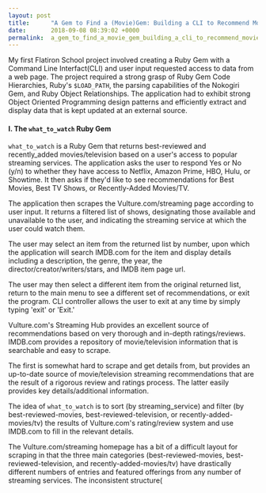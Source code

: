```yaml
---
layout: post
title:      "A Gem to Find a (Movie)Gem: Building a CLI to Recommend Movies and Shows"
date:       2018-09-08 08:39:02 +0000
permalink:  a_gem_to_find_a_movie_gem_building_a_cli_to_recommend_movies_and_shows
---
```



My first Flatiron School project involved creating a Ruby Gem with a Command Line Interfact(CLI) and user input requested access to data from a web page. The project required a strong grasp of Ruby Gem Code Hierarchies, Ruby's `$LOAD_PATH`, the parsing capabilities of the Nokogiri Gem, and Ruby Object Relationships. The application had to exhibit strong Object Oriented Programming design patterns and efficiently extract and display data that is kept updated at an external source. 

#### I. The `what_to_watch` Ruby Gem


`what_to_watch` is a Ruby Gem that returns best-reviewed and recently_added movies/television based on a user's access to popular streaming services. The application asks the user to respond Yes or No (y/n) to whether they have access to Netflix, Amazon Prime, HBO, Hulu, or Showtime. It then asks if they'd like to see recommendations for Best Movies, Best TV Shows, or Recently-Added Movies/TV. 

The application then scrapes the Vulture.com/streaming page according to user input. It returns a filtered list of shows, designating those available and unavailable to the user, and indicating the streaming service at which the user could watch them. 

The user may select an item from the returned list by number, upon which the application will search IMDB.com for the item and display details including a description, the genre, the year, the director/creator/writers/stars, and IMDB item page url. 

The user may then select a different item from the original returned list, return to the main menu to see a different set of recommendations, or exit the program. CLI controller allows the user to exit at any time by simply typing 'exit' or 'Exit.'

Vulture.com's Streaming Hub provides an excellent source of recommendations based on very thorough and in-depth ratings/reviews. IMDB.com provides a repository of movie/television information that is searchable and easy to scrape. 

The first is somewhat hard to scrape and get details from, but provides an up-to-date source of movie/television streaming recommendations that are the result of a rigorous review and ratings process. The latter easily provides key details/additional information. 

The idea of `what_to_watch` is to sort (by streaming_service) and filter (by best-reviewed-movies, best-reviewed-television, or recently-added-movies/tv) the results of Vulture.com's rating/review system and use IMDB.com to fill in the relevant details. 

The Vulture.com/streaming homepage has a bit of a difficult layout for scraping in that the three main categories (best-reviewed-movies, best-reviewed-television, and recently-added-movies/tv) have drastically different numbers of entries and featured offerings from any number of streaming services. The inconsistent structure(




